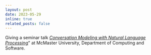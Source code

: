```yaml
---
layout: post
date: 2023-05-29
inline: true
related_posts: false
---
```


Giving a seminar talk [*Conversation Modeling with Natural Language Processing*](https://www.eng.mcmaster.ca/cas/events/seminar-allison-lahnala/)" at McMaster University, Department of Computing and Software.